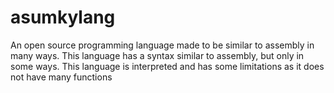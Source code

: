 # asumkylang
An open source programming language made to be similar to assembly in many ways. This language has a syntax similar to assembly, but only in some ways. This language is interpreted and has some limitations as it does not have many functions
